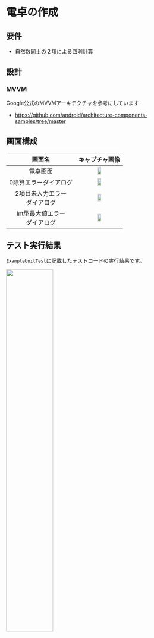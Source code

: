 # 電卓の作成
## 要件
* 自然数同士の２項による四則計算

## 設計
### MVVM

Google公式のMVVMアーキテクチャを参考にしています
* https://github.com/android/architecture-components-samples/tree/master


## 画面構成
|        画面名        | キャプチャ画像 | 
| :--: | :--: |
| 電卓画面 | <img src="https://user-images.githubusercontent.com/28224709/141817145-38312a6d-5f39-4fbf-8b5c-6ff5af63a32f.png" width="30%"> |
| 0除算エラーダイアログ | <img src="https://user-images.githubusercontent.com/28224709/141817661-0b7746a9-c7ee-4a72-8620-866af7783717.png" width="30%"> |
| 2項目未入力エラー<br>ダイアログ | <img src="https://user-images.githubusercontent.com/28224709/141818143-0d3065c5-c644-47eb-b9b9-e5d7e4e17c95.png" width="30%"> |
| Int型最大値エラー<br>ダイアログ | <img src="https://user-images.githubusercontent.com/28224709/141818359-4f174334-1188-470b-90f4-54dd2d6f4554.png" width="30%"> |

## テスト実行結果
`ExampleUnitTest`に記載したテストコードの実行結果です。

<img src="https://user-images.githubusercontent.com/28224709/141819152-1da32a7a-a767-4f9a-8eeb-1bd95e502142.png" width="50%">

